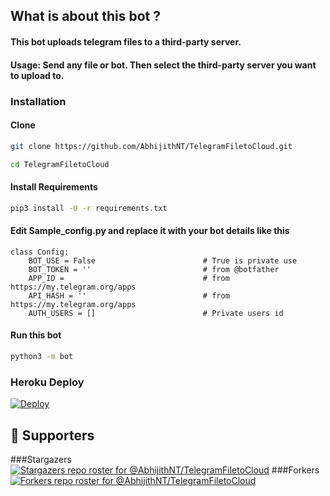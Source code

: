 ## What is about this bot ?

#### This bot uploads telegram files to a third-party server.
#### Usage: Send any file or bot. Then select the third-party server you want to upload to.


### Installation
#### Clone

```sh
git clone https://github.com/AbhijithNT/TelegramFiletoCloud.git

cd TelegramFiletoCloud

```

#### Install Requirements

```sh
pip3 install -U -r requirements.txt
```
#### Edit Sample_config.py and replace it with your bot details like this

```python3
class Config:
    BOT_USE = False                        # True is private use
    BOT_TOKEN = ''                         # from @botfather
    APP_ID =                               # from https://my.telegram.org/apps
    API_HASH = ''                          # from https://my.telegram.org/apps
    AUTH_USERS = []                        # Private users id
```

#### Run this bot
```sh
python3 -m bot
```

### Heroku Deploy
[![Deploy](https://www.herokucdn.com/deploy/button.svg)](https://heroku.com/deploy?template=https://github.com/AbhijithNT/TelegramFiletoCloud)

## :clap:  Supporters

###Stargazers
[![Stargazers repo roster for @AbhijithNT/TelegramFiletoCloud](https://reporoster.com/stars/AbhijithNT/TelegramFiletoCloud)](https://github.com/AbhijithNT/TelegramFiletoCloud/stargazers)
###Forkers
[![Forkers repo roster for @AbhijithNT/TelegramFiletoCloud](https://reporoster.com/forks/AbhijithNT/TelegramFiletoCloud)](https://github.com/AbhijithNT/TelegramFiletoCloud/network/members)
